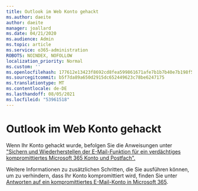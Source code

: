 ```yaml
---
title: Outlook im Web Konto gehackt
ms.author: daeite
author: daeite
manager: joallard
ms.date: 04/21/2020
ms.audience: Admin
ms.topic: article
ms.service: o365-administration
ROBOTS: NOINDEX, NOFOLLOW
localization_priority: Normal
ms.custom: ''
ms.openlocfilehash: 177612e13423f8692cd8fea599861671afe7b1b7b40e7b198f5bef536d51c75c
ms.sourcegitcommit: b5f7da89a650d2915dc652449623c78be6247175
ms.translationtype: MT
ms.contentlocale: de-DE
ms.lasthandoff: 08/05/2021
ms.locfileid: "53961518"
---
```

# <a name="outlook-on-the-web-account-hacked"></a>Outlook im Web Konto gehackt

Wenn Ihr Konto gehackt wurde, befolgen Sie die Anweisungen unter ["Sichern und Wiederherstellen der E-Mail-Funktion für ein verdächtiges kompromittiertes Microsoft 365 Konto und Postfach".](https://docs.microsoft.com/microsoft-365/security/office-365-security/responding-to-a-compromised-email-account)

Weitere Informationen zu zusätzlichen Schritten, die Sie ausführen können, um zu verhindern, dass Ihr Konto kompromittiert wird, finden Sie unter [Antworten auf ein kompromittiertes E-Mail-Konto in Microsoft 365](https://docs.microsoft.com/microsoft-365/security/office-365-security/responding-to-a-compromised-email-account).